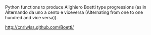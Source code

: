 Python functions to produce Alighiero Boetti type progressions (as in Alternando da uno a cento e viceversa (Alternating from one to one hundred and vice versa)). 

http://cnrlwlss.github.com/Boetti/




